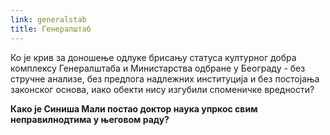 ```yaml
---
link: generalstab
title: Генералштаб
---
```

Ко je крив за доношење одлуке брисању статуса културног добра комплексу Генералштаба и Министарства одбране у Београду - без стручне анализе, без предлога надлежних институција и без постојања законског основа, иако обекти нису изгубили споменичке вредности?

**Како је Синиша Мали постао доктор наука упркос свим неправилнодтима у његовом раду?**
